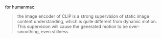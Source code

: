 for humanmac:
> the image encoder of CLIP is a strong supervision of static image content understanding, which is quite different from dynamic motion. This supervision will cause the generated motion to be over-smoothing, even stillness